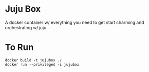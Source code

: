 # Juju Box

A docker container w/ everything you need to get start charming and
orchestrating w/ juju.

# To Run

  ```
  docker build -t jujubox ./
  docker run --privileged -i jujubox
  ```
